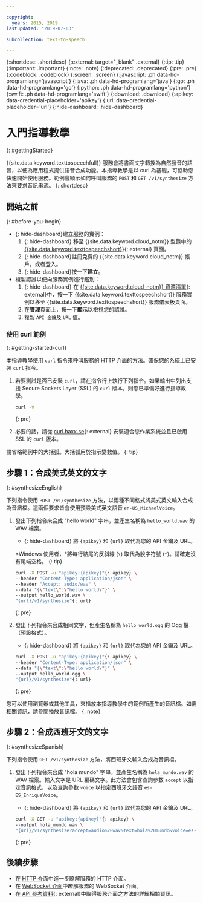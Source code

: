 ```yaml
---

copyright:
  years: 2015, 2019
lastupdated: "2019-07-03"

subcollection: text-to-speech

---
```


{:shortdesc: .shortdesc}
{:external: target="_blank" .external}
{:tip: .tip}
{:important: .important}
{:note: .note}
{:deprecated: .deprecated}
{:pre: .pre}
{:codeblock: .codeblock}
{:screen: .screen}
{:javascript: .ph data-hd-programlang='javascript'}
{:java: .ph data-hd-programlang='java'}
{:go: .ph data-hd-programlang='go'}
{:python: .ph data-hd-programlang='python'}
{:swift: .ph data-hd-programlang='swift'}
{:download: .download}
{:apikey: data-credential-placeholder='apikey'}
{:url: data-credential-placeholder='url'}
{:hide-dashboard: .hide-dashboard}

# 入門指導教學
{: #gettingStarted}

{{site.data.keyword.texttospeechfull}} 服務會將書面文字轉換為自然發音的語音，以便為應用程式提供語音合成功能。本指導教學是以 curl 為基礎，可協助您快速開始使用服務。範例會顯示如何呼叫服務的 `POST` 和 `GET /v1/synthesize` 方法來要求音訊串流。
{: shortdesc}

## 開始之前
{: #before-you-begin}

- {: hide-dashboard}建立服務的實例：
    1.  {: hide-dashboard} 移至 {{site.data.keyword.cloud_notm}} 型錄中的 [{{site.data.keyword.texttospeechshort}}](https://{DomainName}/catalog/services/text-to-speech){: external} 頁面。
    1.  {: hide-dashboard}註冊免費的 {{site.data.keyword.cloud_notm}} 帳戶，或者登入。
    1.  {: hide-dashboard}按一下**建立**。
-   複製認證以便向服務實例進行鑑別：
    1.  {: hide-dashboard} 在 [{{site.data.keyword.cloud_notm}} 資源清單](https://{DomainName}/resources){: external}中，按一下 {{site.data.keyword.texttospeechshort}} 服務實例以移至 {{site.data.keyword.texttospeechshort}} 服務儀表板頁面。
    1.  在**管理**頁面上，按一下**顯示**以檢視您的認證。
    1.  複製 `API 金鑰`及 `URL` 值。

### 使用 curl 範例
{: #getting-started-curl}

本指導教學使用 `curl` 指令來呼叫服務的 HTTP 介面的方法。確保您的系統上已安裝 `curl` 指令。

1.  若要測試是否已安裝 `curl`，請在指令行上執行下列指令。如果輸出中列出支援 Secure Sockets Layer (SSL) 的 `curl` 版本，則您已準備好進行指導教學。

    ```bash
    curl -V
    ```
    {: pre}

1.  必要的話，請從 [curl.haxx.se](https://curl.haxx.se/){: external} 安裝適合您作業系統並且已啟用 SSL 的 `curl` 版本。

請省略範例中的大括弧。大括弧用於指示變數值。
{: tip}

## 步驟 1：合成美式英文的文字
{: #synthesizeEnglish}

下列指令使用 `POST /v1/synthesize` 方法，以兩種不同格式將美式英文輸入合成為音訊檔。這兩個要求皆會使用預設美式英文語音 `en-US_MichaelVoice`。

1.  發出下列指令來合成 "hello world" 字串，並產生名稱為 `hello_world.wav` 的 WAV 檔案。
    -   {: hide-dashboard} 將 `{apikey}` 和 `{url}` 取代為您的 API 金鑰及 URL。

    *Windows 使用者，*將每行結尾的反斜線 (`\`) 取代為脫字符號 (`^`)。請確定沒有尾端空格。
    {: tip}

    ```bash
    curl -X POST -u "apikey:{apikey}"{: apikey} \
    --header "Content-Type: application/json" \
    --header "Accept: audio/wav" \
    --data "{\"text\":\"hello world\"}" \
    --output hello_world.wav \
    "{url}/v1/synthesize"{: url}
    ```
    {: pre}

1.  發出下列指令來合成相同文字，但產生名稱為 `hello_world.ogg` 的 Ogg 檔（預設格式）。
    -   {: hide-dashboard} 將 `{apikey}` 和 `{url}` 取代為您的 API 金鑰及 URL。

    ```bash
    curl -X POST -u "apikey:{apikey}"{: apikey} \
    --header "Content-Type: application/json" \
    --data "{\"text\":\"hello world\"}" \
    --output hello_world.ogg \
    "{url}/v1/synthesize"{: url}
    ```
    {: pre}

您可以使用瀏覽器或其他工具，來播放本指導教學中的範例所產生的音訊檔。如需相關資訊，請參閱[播放音訊檔](/docs/services/text-to-speech?topic=text-to-speech-audioFormats#formatsPlay)。
{: note}

## 步驟 2：合成西班牙文的文字
{: #synthesizeSpanish}

下列指令使用 `GET /v1/synthesize` 方法，將西班牙文輸入合成為音訊檔。

1.  發出下列指令來合成 "hola mundo" 字串，並產生名稱為 `hola_mundo.wav` 的 WAV 檔案。輸入文字是 URL 編碼文字。此方法會包含查詢參數 `accept` 以指定音訊格式，以及查詢參數 `voice` 以指定西班牙文語音 `es-ES_EnriqueVoice`。
    -   {: hide-dashboard} 將 `{apikey}` 和 `{url}` 取代為您的 API 金鑰及 URL。

    ```bash
    curl -X GET -u "apikey:{apikey}"{: apikey} \
    --output hola_mundo.wav \
    "{url}/v1/synthesize?accept=audio%2Fwav&text=hola%20mundo&voice=es-ES_EnriqueVoice"{: url}
    ```
    {: pre}

## 後續步驟

-   在 [HTTP 介面](/docs/services/text-to-speech?topic=text-to-speech-usingHTTP)中進一步瞭解服務的 HTTP 介面。
-   在 [WebSocket 介面](/docs/services/text-to-speech?topic=text-to-speech-usingWebSocket)中瞭解服務的 WebSocket 介面。
-   在 [API 參考資料](https://{DomainName}/apidocs/text-to-speech){: external}中取得服務介面之方法的詳細相關資訊。
